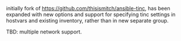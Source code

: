 initially fork of https://github.com/thisismitch/ansible-tinc, has been expanded with new options and support for specifying tinc settings in hostvars and existing inventory, rather than in new separate group.

TBD: multiple network support.
